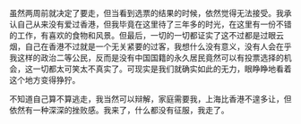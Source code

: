 虽然两周前就决定了要走，但当看到选票的结果的时候，依然觉得无法接受。我承认自己从来没有爱过香港，但我毕竟在这里待了三年多的时光，在这里有一份不错的工作，有喜欢的食物和风景。但最后，一切的一切都证实了这不过都是过眼云烟，自己在香港不过就是一个无关紧要的过客，我想什么没有意义，没有人会在乎我这样的政治二等公民，反而是没有中国国籍的永久居民竟然可以有投票选择的机会，这一切都太可笑太不真实了。可现实是我们就确实如此的无力，眼睁睁地看着这个地方变得狰狞。

不知道自己算不算逃走，我当然可以辩解，家庭需要我，上海比香港不遑多让，但依然有一种深深的挫败感。我来了，什么都没有征服，我走了。